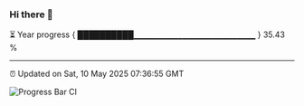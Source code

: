 ### Hi there 👋

⏳ Year progress { ██████████▁▁▁▁▁▁▁▁▁▁▁▁▁▁▁▁▁▁▁▁ } 35.43 %

---

⏰ Updated on Sat, 10 May 2025 07:36:55 GMT

![Progress Bar CI](https://github.com/IshwaranRudhara/GIT-ACTION/workflows/Progress%20Bar%20CI/badge.svg)
